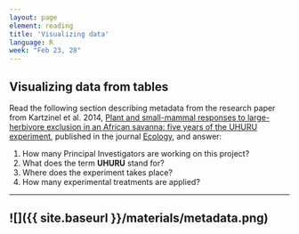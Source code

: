 ```yaml
---
layout: page
element: reading
title: 'Visualizing data'
language: R
week: "Feb 23, 28"
---
```


## Visualizing data from tables

Read the following section describing metadata from the research paper from Kartzinel et al. 2014, [Plant and small-mammal responses to large-herbivore exclusion in an African savanna: five years of the UHURU experiment](https://esapubs.org/archive/ecol/E095/064/metadata.php), published in the journal [Ecology](https://esajournals.onlinelibrary.wiley.com/doi/10.1890/13-1023R.1), and answer:

1. How many Principal Investigators are working on this project?
1. What does the term **UHURU** stand for?
1. Where does the experiment takes place?
1. How many experimental treatments are applied?

---
![]({{ site.baseurl }}/materials/metadata.png)
---
